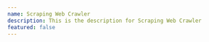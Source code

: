 ```yaml
---
name: Scraping Web Crawler
description: This is the description for Scraping Web Crawler
featured: false
---
```


